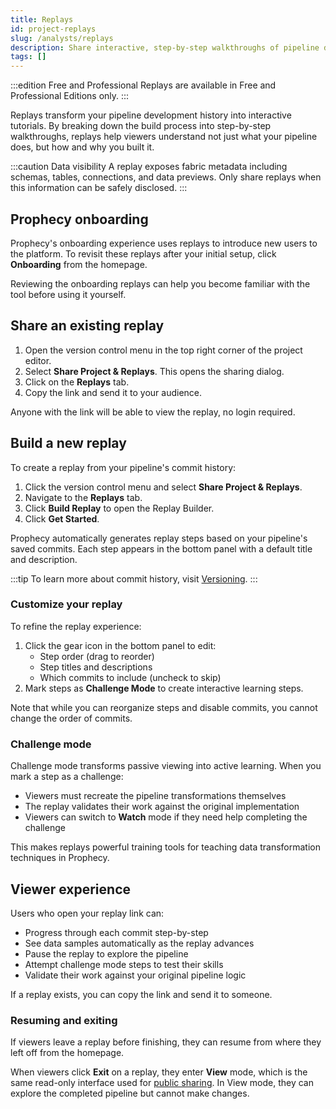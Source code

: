 ```yaml
---
title: Replays
id: project-replays
slug: /analysts/replays
description: Share interactive, step-by-step walkthroughs of pipeline development
tags: []
---
```


:::edition Free and Professional
Replays are available in Free and Professional Editions only.
:::

Replays transform your pipeline development history into interactive tutorials. By breaking down the build process into step-by-step walkthroughs, replays help viewers understand not just what your pipeline does, but how and why you built it.

:::caution Data visibility
A replay exposes fabric metadata including schemas, tables, connections, and data previews. Only share replays when this information can be safely disclosed.
:::

## Prophecy onboarding

Prophecy's onboarding experience uses replays to introduce new users to the platform. To revisit these replays after your initial setup, click **Onboarding** from the homepage.

Reviewing the onboarding replays can help you become familiar with the tool before using it yourself.

## Share an existing replay

1. Open the version control menu in the top right corner of the project editor.
1. Select **Share Project & Replays**. This opens the sharing dialog.
1. Click on the **Replays** tab.
1. Copy the link and send it to your audience.

Anyone with the link will be able to view the replay, no login required.

## Build a new replay

To create a replay from your pipeline's commit history:

1. Click the version control menu and select **Share Project & Replays**.
1. Navigate to the **Replays** tab.
1. Click **Build Replay** to open the Replay Builder.
1. Click **Get Started**.

Prophecy automatically generates replay steps based on your pipeline's saved commits. Each step appears in the bottom panel with a default title and description.

:::tip
To learn more about commit history, visit [Versioning](/analysts/versioning).
:::

### Customize your replay

To refine the replay experience:

1. Click the gear icon in the bottom panel to edit:
   - Step order (drag to reorder)
   - Step titles and descriptions
   - Which commits to include (uncheck to skip)
1. Mark steps as **Challenge Mode** to create interactive learning steps.

Note that while you can reorganize steps and disable commits, you cannot change the order of commits.

### Challenge mode

Challenge mode transforms passive viewing into active learning. When you mark a step as a challenge:

- Viewers must recreate the pipeline transformations themselves
- The replay validates their work against the original implementation
- Viewers can switch to **Watch** mode if they need help completing the challenge

This makes replays powerful training tools for teaching data transformation techniques in Prophecy.

## Viewer experience

Users who open your replay link can:

- Progress through each commit step-by-step
- See data samples automatically as the replay advances
- Pause the replay to explore the pipeline
- Attempt challenge mode steps to test their skills
- Validate their work against your original pipeline logic

If a replay exists, you can copy the link and send it to someone.

### Resuming and exiting

If viewers leave a replay before finishing, they can resume from where they left off from the homepage.

When viewers click **Exit** on a replay, they enter **View** mode, which is the same read-only interface used for [public sharing](/analysts/project-sharing). In View mode, they can explore the completed pipeline but cannot make changes.
